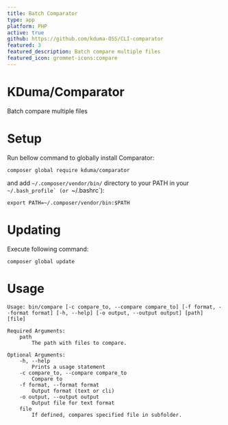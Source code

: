 ```yaml
---
title: Batch Comparator
type: app
platform: PHP
active: true
github: https://github.com/kduma-OSS/CLI-comparator
featured: 3
featured_description: Batch compare multiple files
featured_icon: grommet-icons:compare
---
```


# KDuma/Comparator

Batch compare multiple files

# Setup
Run bellow command to globally install Comparator:

    composer global require kduma/comparator

and add `~/.composer/vendor/bin/` directory to your PATH in your ``~/.bash_profile` (or ``~/.bashrc`):

	export PATH=~/.composer/vendor/bin:$PATH

# Updating
Execute following command:

    composer global update

# Usage

    Usage: bin/compare [-c compare_to, --compare compare_to] [-f format, --format format] [-h, --help] [-o output, --output output] [path] [file]

    Required Arguments:
    	path
    		The path with files to compare.

    Optional Arguments:
    	-h, --help
    		Prints a usage statement
    	-c compare_to, --compare compare_to
    		Compare to
    	-f format, --format format
    		Output format (text or cli)
    	-o output, --output output
    		Output file for text format
    	file
    		If defined, compares specified file in subfolder.

